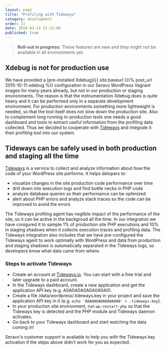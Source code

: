 ```yaml
---
layout: page
title: "Profiling with Tideways"
category: development
order: 11
date: 2018-03-14 21:31:00
published: true
---
```


> **Roll-out in progress:** These features are new and they might not be available in all environments yet.

## Xdebug is not for production use

We have provided a [pre-installed Xdebug]({{ site.baseurl }}{% post_url 2015-10-11-xdebug %}) configuration in our Seravo WordPress Vagrant images for many years already, but not in our production or staging environments. The reason is that the instrumentation Xdebug does is quite heavy and it can be performed only in a separate development environment. For production environments something more lightweight is needed, so that the tool itself does not slow down the production site. Also to complement long running in-production tests one needs a good dashboard and tools to extract useful information from the profiling data collected. Thus we decided to cooperate with [Tideways](https://tideways.io/?pk_campaign=Seravo) and integrate it their profiling tool into our system.

## Tideways can be safely used in both production and staging all the time

[Tideways](https://tideways.io/?pk_campaign=Seravo) is a service to collect and analyze information about how the code of your WordPress site performs. It helps delopers to:
* visualize changes in the site production code performance over time
* drill down into execution logs and find bottle necks in PHP code
* analyze database queries so their performance can be optimized
* alert about PHP errors and analyze stack traces so the code can be improved to avoid the errors

The Tideways profiling agent has neglible impact of the performance of the site, so it can be active in the backgroud all the time. In our integration we have conigured it to sample 1% of production site PHP executions and 10% in staging shadows when it collects execution traces and profiling data. The Tideways integration also includes that we have pre-configured the Tideways agent to work optimally with WordPress and data from production and staging shadows is automatically separated in the Tideways logs, so developers know what data came from where.

### Steps to activate Tideways

* Create an account at [Tideways.io](https://tideways.io/?pk_campaign=Seravo). You can start with a free trial and later upgrade to a paid account.
* In the Tideways dashboard, create a new application and get the application API key (e.g. A0A0A0A0A0A0A0A0).
* Create a file /data/wordpress/.tideways.key in your project and save the application API key in it (e.g. `echo 'A0A0A0A0A0A0A0A0' > .tideways.key`).
* In your production site environment, run `wp-restart-php` so that the Tideways key is detected and the PHP module and Tideways daemon activates.
* Go back to your Tideways dashboard and start watching the data coming in!

Seravo's customer support is available to help you with the Tideways key activation if the steps above didn't work for you as expected.
